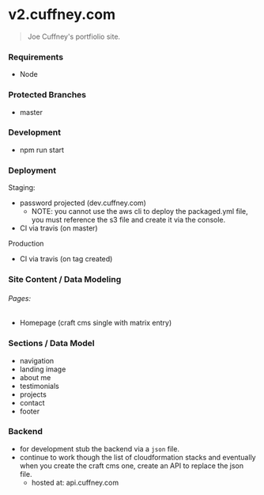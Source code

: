 # v2.cuffney.com

> Joe Cuffney's portfiolio site.

### Requirements

- Node

### Protected Branches

- master

### Development

- npm run start

### Deployment

Staging:

- password projected (dev.cuffney.com)
  - NOTE: you cannot use the aws cli to deploy the packaged.yml file, you must
    reference the s3 file and create it via the console.
- CI via travis (on master)

Production

- CI via travis (on tag created)

### Site Content / Data Modeling

###### Pages:

- Homepage (craft cms single with matrix entry)

### Sections / Data Model

- navigation
- landing image
- about me
- testimonials
- projects
- contact
- footer

### Backend

- for development stub the backend via a `json` file.
- continue to work though the list of cloudformation stacks and eventually when you create the craft cms one, create an API to replace the json file.
  - hosted at: api.cuffney.com
